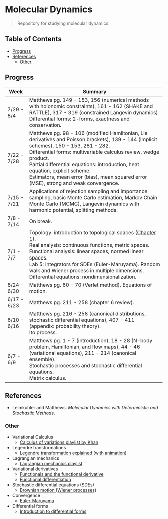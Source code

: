 # Molecular Dynamics

> Repository for studying molecular dynamics.

## Table of Contents
- [Progress](#progress)
- [References](#references)
    - [Other](#other)

## Progress

| Week | Summary |
| -- | -- |
| 7/29 - 8/4 | Matthews pg. 149 - 153, 156 (numerical methods with holonomic constraints), 161 - 162 (SHAKE and RATTLE), 317 - 319 (constrained Langevin dynamics)<br>Differential forms: 2-forms, exactness and conservation. |
| 7/22 - 7/28 | Matthews pg. 98 - 106 (modified Hamiltonian, Lie derivatives and Poisson brackets), 139 - 144 (implicit schemes), 150 - 153, 281 - 282.<br>Differential forms: multivariable calculus review, wedge product.<br>Partial differential equations: introduction, heat equation, explicit scheme.<br>Estimators, mean error (bias), mean squared error (MSE), strong and weak convergence. |
| 7/15 - 7/21 | Applications of rejection sampling and importance sampling, basic Monte Carlo estimation, Markov Chain Monte Carlo (MCMC), Langevin dynamics with harmonic potential, splitting methods. |
| 7/8 - 7/14 | On break. |
| 7/1 - 7/7 | Topology: introduction to topological spaces ([Chapter 1](http://mathonline.wikidot.com/topology)).<br>Real analysis: continuous functions, metric spaces.<br>Functional analysis: linear spaces, normed linear spaces.<br>Lab 5: integrators for SDEs (Euler-Maruyama). Random walk and Wiener process in multiple dimensions.<br>Differential equations: nondimensionalization. |
| 6/24 - 6/30 | Matthews pg. 60 - 70 (Verlet method). Equations of motion. |
| 6/17 - 6/23 | Matthews pg. 211 - 258 (chapter 6 review). |
| 6/10 - 6/16 | Matthews pg. 216 - 258 (canonical distributions, stochastic differential equations), 407 - 411 (appendix: probability theory).<br>Ito process. |
| 6/7 - 6/9 | Matthews pg. 1 - 7 (introduction), 18 - 28 (N-body problem, Hamiltonian, and flow maps), 44 - 46 (variational equations), 211 - 214 (canonical ensemble).<br>Stochastic processes and stochastic differential equations.<br>Matrix calculus. |

## References
- Leimkuhler and Matthews. *Molecular Dynamics with Deterministic and Stochastic Methods*.

### Other

- Variational Calculus
    - [Calculus of variations playlist by Khan](https://www.youtube.com/playlist?list=PLdgVBOaXkb9CD8igcUr9Fmn5WXLpE8ZE_)
- Legendre transformations
    - [Legendre transformation explained (with animation)](https://www.youtube.com/watch?v=vgLq90cOI_M)
- Lagrangian mechanics
    - [Lagrangian mechanics playlist](https://www.youtube.com/watch?v=4uJaKJASKnY&list=PLX2gX-ftPVXWK0GOFDi7FcmIMMhY_7fU9)
- Variational derivatives
    - [Functionals and the functional derivative](https://cds.cern.ch/record/1383342/files/978-3-642-14090-7_BookBackMatter.pdf)
    - [Functional differentiation](http://www.physics.usu.edu/Wheeler/QFT2016/Notes/QFT09FunctionalDerivatives.pdf)
- Stochastic differential equations (SDEs)
    - [Brownian motion (Wiener processes)](https://www.youtube.com/watch?v=BVYVeaPojY4)
- Convergence
    - [Euler-Maruyama](http://snovit.math.umu.se/~david/Des2010/em_basel.pdf)
- Differential forms
    - [Introduction to differential forms](https://www.math.purdue.edu/~dvb/preprints/diffforms.pdf)
